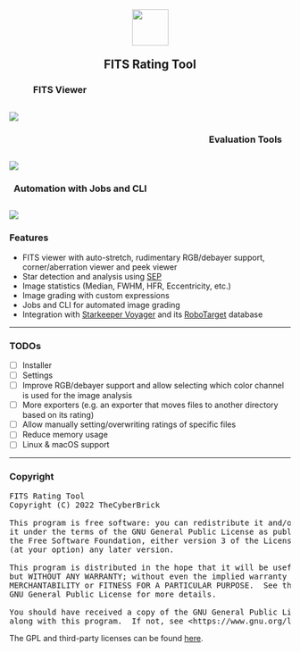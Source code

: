 
## <p align=center><img src="https://i.imgur.com/TLrwH0y.png" width="65" height="65" /><div align="center">FITS Rating Tool</div></span></p>

### &nbsp;&nbsp;&nbsp;&nbsp;&nbsp;&nbsp;&nbsp;&nbsp;&nbsp;&nbsp;&nbsp;FITS Viewer
![](https://i.imgur.com/eR9jIM7.png)
---
### <p align=right>Evaluation Tools&nbsp;&nbsp;&nbsp;&nbsp;</p>
![](https://i.imgur.com/1G7Qajw.png)
---
### &nbsp;&nbsp;Automation with Jobs and CLI
![](https://i.imgur.com/wJjhTv9.png) 
---
### Features
- FITS viewer with auto-stretch, rudimentary RGB/debayer support, corner/aberration viewer and peek viewer
- Star detection and analysis using [SEP](https://github.com/kbarbary/sep)
- Image statistics (Median, FWHM, HFR, Eccentricity, etc.)
- Image grading with custom expressions
- Jobs and CLI for automated image grading
- Integration with [Starkeeper Voyager](https://software.starkeeper.it/) and its [RoboTarget](https://software.starkeeper.it/voyager-advanced/) database
---
### TODOs
- [ ] Installer
- [ ] Settings
- [ ] Improve RGB/debayer support and allow selecting which color channel is used for the image analysis 
- [ ] More exporters (e.g. an exporter that moves files to another directory based on its rating)
- [ ] Allow manually setting/overwriting ratings of specific files
- [ ] Reduce memory usage
- [ ] Linux & macOS support
---
### Copyright
<pre>
FITS Rating Tool
Copyright (C) 2022 TheCyberBrick

This program is free software: you can redistribute it and/or modify
it under the terms of the GNU General Public License as published by
the Free Software Foundation, either version 3 of the License, or
(at your option) any later version.

This program is distributed in the hope that it will be useful,
but WITHOUT ANY WARRANTY; without even the implied warranty of
MERCHANTABILITY or FITNESS FOR A PARTICULAR PURPOSE.  See the
GNU General Public License for more details.

You should have received a copy of the GNU General Public License
along with this program.  If not, see &lt;https://www.gnu.org/licenses/&gt;.
</pre>
The GPL and third-party licenses can be found [here](GuiApp/Resources).